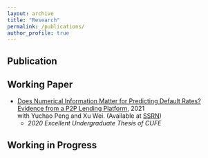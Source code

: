 ```yaml
---
layout: archive
title: "Research"
permalink: /publications/
author_profile: true
---
```


Publication
----------

Working Paper
----------
* [Does Numerical Information Matter for Predicting Default Rates? Evidence from a P2P Lending Platform](../assets/Numerical2021.pdf), 2021 <br>
with Yuchao Peng and Xu Wei. (Available at [SSRN](https://papers.ssrn.com/sol3/papers.cfm?abstract_id=4167716))
   - *2020 Excellent Undergraduate Thesis of CUFE* 

Working in Progress
----------

